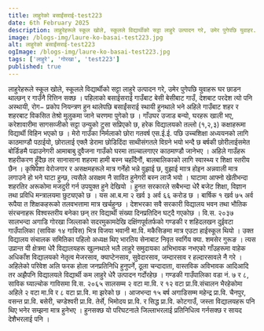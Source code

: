 ```yaml
---
title: लाहुरेको बसाईंसराई-test223
date: 6th February 2025
description: लाहुरेहरूले स्कूल खोले, स्कूलले विद्यार्थीको सट्टा लाहुरे उत्पादन गरे, उमेर पुगेपछि युवाहर...
image: /blogs-img/laure-ko-basai-test223.jpg
alt: लाहुरेको बसाईंसराई-test223
ogImage: /blogs-img/laure-ko-basai-test223.jpg
tags: ['लाहुरे', 'गोरखा', 'test223']
published: true
---
```


लाहुरेहरूले स्कूल खोले, स्कूलले विद्यार्थीको सट्टा लाहुरे उत्पादन गरे, उमेर पुगेपछि युवाहरू घर छाडन थाल्छन् र गाउँनै रित्तिन सक्छ । पहिलाको बसाईसराई गाउँबाट बेसी बेसीबाट गाउँ, देशबाट परदेश त्यो पनि अस्थायी, रोग− प्रकोप नियन्त्रण हुन थालेपछि बसाईंसराई स्थायी हुनथाले भने अहिले गाउँबाट शहर र शहरबाट विकसित तेश्रो मुलुकमा जाने चरणमा पुगेको छ ।
गाँउघर उजाड बन्यो, घरहरू खाली भए, करेशावारीमा सागसव्जीको सट्टा उन्युको टुसा सप्रिएको छ, हरेक विद्यालयको तल्लो (१,२,३) कक्षाहरूमा विद्यार्थी विहिन भएको छ । मेरो गाउँका निर्मलाको छोरा गतवर्ष एस.ई.ई. पछि उच्चशिक्षा अध्ययनको लागि काठमाण्डौ पठाईयो, छोरालाई एक्लै डेरामा छोडिदिंदा साथीसंगतले विग्रने भयो भन्दै छ बर्षकी छोरीलाईसमेत बोर्डिङमै पढाउनेगरी  आमाबाबु दुवैजना गाउँको घरमा ताल्चालगाएर काठमाण्डौ जानेभए । अहिले गाउँहरू शहरीकरण हुँदैछ तर सानासाना शहरमा हामी बस्न चहाँदैनौं, बालबालिकाको लागि स्वास्थ्य र शिक्षा स्तरीय छैन । कृषिपेशा वेरोजगार र असक्षमहरूले मात्र गर्नेहो भन्ने वुझाई छ, वुझाई माात्र होइन अन्नवाली मात्र लगाउने हो भने घाटा हुन्छ, त्यसैले असक्षम नै सावित हुनेगरी बस्न लाजै भयो । घाटामा आफ्नो खेतीभन्दा शहरतिर अरूकोमा मजदुरी गर्न उपयुक्त हुने देखियो । 
हुनत सरकारले सबैभन्दा धेरै बजेट शिक्षा, विज्ञान तथा प्रविधि मन्त्रालयमा छुट्यएको छ । यस आ.ब.मा २ खर्व ३ अर्व ६६ करोड छ । बार्षिक १ खर्व ७५ अर्व रूपैया त शिक्षकहरूको तलवभत्तामा मात्र खर्चहुन्छ ।  देशभरका सवै सरकारी विद्यालय भवन तथा भौतिक संरचनाहरू विश्वस्तरीय बनेका छन् तर विद्यार्थी संख्या दिनप्रतिदिन घट्दै गएकोछ । वि.स. २०३७ सालभन्दा अगाडि गोरखा जिल्लाको सदरमुकामदेखि दक्षिंणपूर्वतर्फको गण्डकी र शहिदलखन दुईवटा गाउँपालिका (साविक १४ गाविस) भित्र विजया भवानी मा.वि. मकैसिङमा मात्र एउटा हाईस्कूल थियो । उक्त विद्यालय संचालक समितिका पहिलो अध्यक्ष थिए भारतिय सेनाबाट निवृत स्वर्गिय क्या. शमसेर गुरूङ । त्यस उप्रान्त यी क्षेत्रमा धेरै विद्यालयहरू खुल्नथाले भलै लाहुरे समुदायका अभिभावक नभएको गाँउहरूमा वाहेक अधिकाँश विद्यालयको नेतृत्व मेजरसाव, क्याप्टेनसाव, सुवेदारसाव, जम्दारसाव र हल्दारसावले नै गरे । अहिलेको परिवेश अलि फरक होला जनप्रतिनिधि हुनुपर्ने, ठूला चन्दादाता, वास्तविक अविभावक आदिआदि तर अझैपनि विद्यालयले विद्यार्थी कम लाहुरे धेरै उत्पादन गर्दोरहेछ । गण्डकी गाउँपालिका वडा नं. ७ र ८, साविक घ्याल्चोक गाविसमा वि.स. २०६५ सालसम्म २ वटा मा.वि. र १२ वटा प्रा.वि.संचालन भैरहेकोमा अहिले २ वटा मा.वि र ८ वटा प्रा.वि. मा झरेको छ । आजभन्दा १५ बर्ष अगाडिसम्म महेन्द्र प्रा.वि. चैनपुर, वसन्त प्रा.वि. बसेरी, चण्डेश्वरी प्रा.वि. तेर्से, भिमोदय प्रा.वि. र सिद्ध प्रा.वि. कोटगाउँ, जस्ता विद्यालयहरू पनि थिए भनेर सम्झना मात्र हुनेभए । हुनसक्छ यो परिघटनाले जिल्लाभरलाई प्रतिनिधित्व गर्नसक्छ र सायद देशैभरलाई पनि ।
